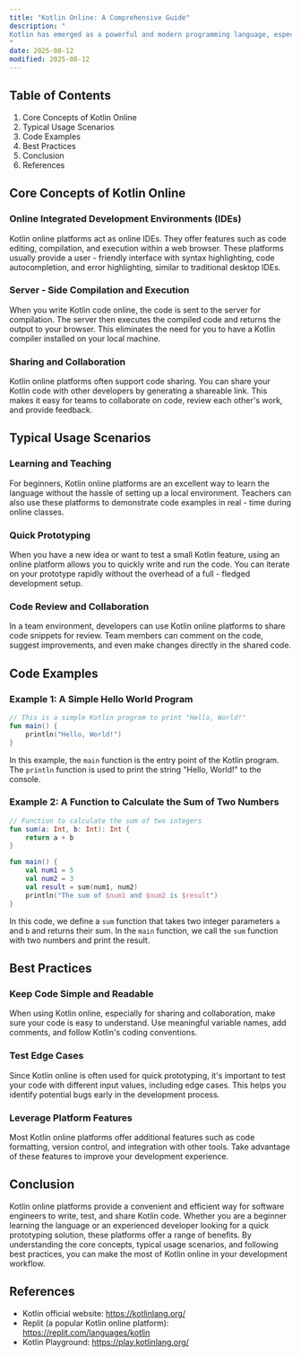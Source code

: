 ```yaml
---
title: "Kotlin Online: A Comprehensive Guide"
description: "
Kotlin has emerged as a powerful and modern programming language, especially popular in Android development. With the advent of Kotlin online platforms, developers can write, test, and share Kotlin code without the need to set up a local development environment. This blog post aims to delve into the core concepts, typical usage scenarios, and best practices of Kotlin online, providing intermediate - to - advanced software engineers with a deeper understanding of this useful resource.
"
date: 2025-08-12
modified: 2025-08-12
---
```


## Table of Contents
1. Core Concepts of Kotlin Online
2. Typical Usage Scenarios
3. Code Examples
4. Best Practices
5. Conclusion
6. References

## Core Concepts of Kotlin Online
### Online Integrated Development Environments (IDEs)
Kotlin online platforms act as online IDEs. They offer features such as code editing, compilation, and execution within a web browser. These platforms usually provide a user - friendly interface with syntax highlighting, code autocompletion, and error highlighting, similar to traditional desktop IDEs.

### Server - Side Compilation and Execution
When you write Kotlin code online, the code is sent to the server for compilation. The server then executes the compiled code and returns the output to your browser. This eliminates the need for you to have a Kotlin compiler installed on your local machine.

### Sharing and Collaboration
Kotlin online platforms often support code sharing. You can share your Kotlin code with other developers by generating a shareable link. This makes it easy for teams to collaborate on code, review each other's work, and provide feedback.


## Typical Usage Scenarios
### Learning and Teaching
For beginners, Kotlin online platforms are an excellent way to learn the language without the hassle of setting up a local environment. Teachers can also use these platforms to demonstrate code examples in real - time during online classes.

### Quick Prototyping
When you have a new idea or want to test a small Kotlin feature, using an online platform allows you to quickly write and run the code. You can iterate on your prototype rapidly without the overhead of a full - fledged development setup.

### Code Review and Collaboration
In a team environment, developers can use Kotlin online platforms to share code snippets for review. Team members can comment on the code, suggest improvements, and even make changes directly in the shared code.


## Code Examples

### Example 1: A Simple Hello World Program
```kotlin
// This is a simple Kotlin program to print "Hello, World!"
fun main() {
    println("Hello, World!")
}
```
In this example, the `main` function is the entry point of the Kotlin program. The `println` function is used to print the string "Hello, World!" to the console.

### Example 2: A Function to Calculate the Sum of Two Numbers
```kotlin
// Function to calculate the sum of two integers
fun sum(a: Int, b: Int): Int {
    return a + b
}

fun main() {
    val num1 = 5
    val num2 = 3
    val result = sum(num1, num2)
    println("The sum of $num1 and $num2 is $result")
}
```
In this code, we define a `sum` function that takes two integer parameters `a` and `b` and returns their sum. In the `main` function, we call the `sum` function with two numbers and print the result.


## Best Practices
### Keep Code Simple and Readable
When using Kotlin online, especially for sharing and collaboration, make sure your code is easy to understand. Use meaningful variable names, add comments, and follow Kotlin's coding conventions.

### Test Edge Cases
Since Kotlin online is often used for quick prototyping, it's important to test your code with different input values, including edge cases. This helps you identify potential bugs early in the development process.

### Leverage Platform Features
Most Kotlin online platforms offer additional features such as code formatting, version control, and integration with other tools. Take advantage of these features to improve your development experience.


## Conclusion
Kotlin online platforms provide a convenient and efficient way for software engineers to write, test, and share Kotlin code. Whether you are a beginner learning the language or an experienced developer looking for a quick prototyping solution, these platforms offer a range of benefits. By understanding the core concepts, typical usage scenarios, and following best practices, you can make the most of Kotlin online in your development workflow.

## References
- Kotlin official website: https://kotlinlang.org/
- Replit (a popular Kotlin online platform): https://replit.com/languages/kotlin
- Kotlin Playground: https://play.kotlinlang.org/